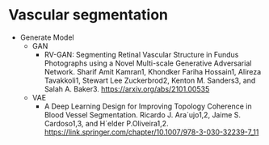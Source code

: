 # Vascular segmentation
* Generate Model
  * GAN
     * RV-GAN: Segmenting Retinal Vascular Structure in Fundus Photographs using a Novel Multi-scale Generative Adversarial Network. Sharif Amit Kamran1, Khondker Fariha Hossain1, Alireza Tavakkoli1, Stewart    Lee Zuckerbrod2, Kenton M. Sanders3, and Salah A. Baker3. https://arxiv.org/abs/2101.00535
  * VAE
     * A Deep Learning Design for Improving Topology Coherence in Blood Vessel Segmentation. Ricardo J. Ara´ujo1,2, Jaime S. Cardoso1,3, and H´elder P.Oliveira1,2. https://link.springer.com/chapter/10.1007/978-3-030-32239-7_11

